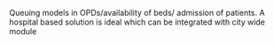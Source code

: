 Queuing models in OPDs/availability of beds/ admission of patients. A hospital based solution is ideal which can be integrated with city wide module
